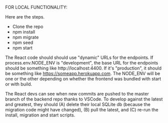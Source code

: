 
FOR LOCAL FUNCTIONALITY:

Here are the steps.

- Clone the repo
- npm install
- npm migrate
- npm seed
- npm start


The React code should should use "dynamic" URLs for the endpoints. If process.env.NODE_ENV is "development", the base URL for the endpoints should be something like http://localhost:4400. If it's "production", it should be something like https://someapp.herokuapp.com. The NODE_ENV will be one or the other depending on whether the frontend was bundled with start or with build.

The React devs can see when new commits are pushed to the master branch of the backend repo thanks to VSCode. To develop against the latest and greatest, they should (A) delete their local SQLite db (because the migration code might have changed), (B) pull the latest, and (C) re-run the install, migration and start scripts.


